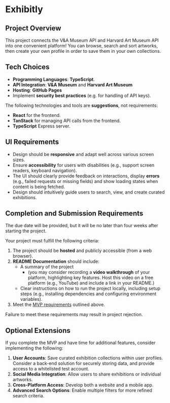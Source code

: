 # Exhibitly

## Project Overview

This project connects the V&A Museum API and Harvard Art Museum API into one convenient platform! You can browse, search and sort artworks, then create your own profile in order to save them in your own collections.

## Tech Choices

- **Programming Languages**: **TypeScript**.
- **API Integration**: **V&A Museum** and **Harvard Art Museum**
- **Hosting**: **GitHub Pages**
- Implement **security best practices** (e.g. for handling of API keys).

The following technologies and tools are **suggestions**, not requirements:

- **React** for the frontend.
- **TanStack** for managing API calls from the frontend.
- **TypeScript** Express server.

## UI Requirements

- Design should be **responsive** and adapt well across various screen sizes.
- Ensure **accessibility** for users with disabilities (e.g., support screen readers, keyboard navigation).
- The UI should clearly provide feedback on interactions, display **errors** (e.g., failed requests or missing fields) and show loading states when content is being fetched.
- Design should intuitively guide users to search, view, and create curated exhibitions.

## Completion and Submission Requirements

The due date will be provided, but it will be no later than four weeks after starting the project.

Your project must fulfill the following criteria:

1. The project should be **hosted** and publicly accessible (from a web browser).
2. **README Documentation** should include:
   - A summary of the project
     - (you may consider recording a **video walkthrough** of your platform, highlighting key features. Host this video on a free platform (e.g., YouTube) and include a link in your README.)
   - Clear instructions on how to run the project locally, including setup steps (e.g., installing dependencies and configuring environment variables).
3. Meet the [MVP requirements](#minimum-viable-product-mvp) outlined above.

Failure to meet these requirements may result in project rejection.

## Optional Extensions

If you complete the MVP and have time for additional features, consider implementing the following:

1. **User Accounts**: Save curated exhibition collections within user profiles. Consider a back-end solution for securely storing data, and provide access to a whitelisted test account.
2. **Social Media Integration**: Allow users to share exhibitions or individual artworks.
3. **Cross-Platform Access**: Develop both a website and a mobile app.
4. **Advanced Search Options**: Enable multiple filters for more refined search criteria.
